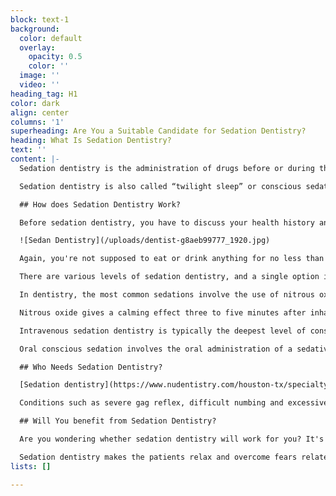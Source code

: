 ```yaml
---
block: text-1
background:
  color: default
  overlay:
    opacity: 0.5
    color: ''
  image: ''
  video: ''
heading_tag: H1
color: dark
align: center
columns: '1'
superheading: Are You a Suitable Candidate for Sedation Dentistry?
heading: What Is Sedation Dentistry?
text: ''
content: |-
  Sedation dentistry is the administration of drugs before or during the dental procedure to keep the patient calm and free from pain. It's moderate level sedation, which means you're awake and conscious.

  Sedation dentistry is also called “twilight sleep” or conscious sedation dentistry because it's accompanied by a short period of [amnesia](https://www.mayoclinic.org/diseases-conditions/amnesia/symptoms-causes/syc-20353360) in which you aren't sensitive to pain but conscious.

  ## How does Sedation Dentistry Work?

  Before sedation dentistry, you have to discuss your health history and the medications or supplements you've been using with your dentist. When all the necessary information is available, you will be given sedation options to consider depending on your specific needs.

  ![Sedan Dentistry](/uploads/dentist-g8aeb99777_1920.jpg)

  Again, you're not supposed to eat or drink anything for no less than six hours before the dental procedure. Unless otherwise stated by the dentist, you can use routine medications.

  There are various levels of sedation dentistry, and a single option is selected based on the client's requirements and stability. Other factors that influence the type of sedation dentistry that you can use involve the length of procedure, anxiety levels, health history and comorbidities.

  In dentistry, the most common sedations involve the use of nitrous oxide, intravenous sedation and oral conscious sedation.

  Nitrous oxide gives a calming effect three to five minutes after inhaling it through a nosepiece or mask. The dentist will have to adjust the dosage and level of sedation accordingly during the procedure. Once the procedure is over, you're given oxygen to flush out the nitrous oxide from the body. Nitrous oxide leaves faster, and you can travel home after the procedure.

  Intravenous sedation dentistry is typically the deepest level of conscious sedation. The dentist delivers sedative medication into the bloodstream using an intravenous line. Heart rate, oxygen level and blood pressure are monitored during the procedure. Intravenous sedation dentistry is ideal for people with lengthy procedures or those with dental anxiety.

  Oral conscious sedation involves the oral administration of a sedative drug to the client before the procedure. The dentist can use different drugs for oral conscious sedation dentistry, ranging from diazepam to lorazepam.

  ## Who Needs Sedation Dentistry?

  [Sedation dentistry](https://www.nudentistry.com/houston-tx/specialty-dentistry/sedation-dentistry/) is meant for patients who fear the dental procedure and have high anxiety levels. Sensitive individuals who can't tolerate pain are the ideal candidates for sedation dentistry.

  Conditions such as severe gag reflex, difficult numbing and excessively sensitive oral nerves need sedation dentistry. Finally, young children and people with mental or physical disabilities need sedation dentistry.

  ## Will You benefit from Sedation Dentistry?

  Are you wondering whether sedation dentistry will work for you? It's an effective procedure that works even for complex dental procedures, and the simple ones like tooth whitening.

  Sedation dentistry makes the patients relax and overcome fears related to invasive dental treatments. [Consult your dentists](https://www.nudentistry.com/houston-tx/our-doctors/dr-akers/) to find out the type of sedation dentistry that works for you and whether you need it for your upcoming dental procedure.
lists: []

---
```

